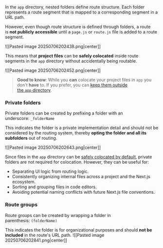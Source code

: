 In the `app` directory, nested folders define route structure. Each folder represents a route segment that is mapped to a corresponding segment in a URL path.

However, even though route structure is defined through folders, a route is **not publicly accessible** until a `page.js` or `route.js` file is added to a route segment.

![[Pasted image 20250706202438.png|center]]

This means that **project files** can be **safely colocated** inside route segments in the `app` directory without accidentally being routable.

![[Pasted image 20250706202452.png|center]]

>**Good to know**: While you **can** colocate your project files in `app` you don't **have** to. If you prefer, you can [keep them outside the `app` directory](https://nextjs.org/docs/app/getting-started/project-structure#store-project-files-outside-of-app).

###  Private folders

Private folders can be created by prefixing a folder with an underscore: `_folderName`

This indicates the folder is a private implementation detail and should not be considered by the routing system, thereby **opting the folder and all its subfolders** out of routing.

![[Pasted image 20250706202643.png|center]]

Since files in the `app` directory can be [safely colocated by default](https://nextjs.org/docs/app/getting-started/project-structure#colocation), private folders are not required for colocation. However, they can be useful for:

- Separating UI logic from routing logic.
- Consistently organizing internal files across a project and the Next.js ecosystem.
- Sorting and grouping files in code editors.
- Avoiding potential naming conflicts with future Next.js file conventions.
  
### Route groups 
  
 Route groups can be created by wrapping a folder in parenthesis: `(folderName)`
 
 This indicates the folder is for organizational purposes and should **not be included** in the route's URL path.
 ![[Pasted image 20250706202841.png|center]]
